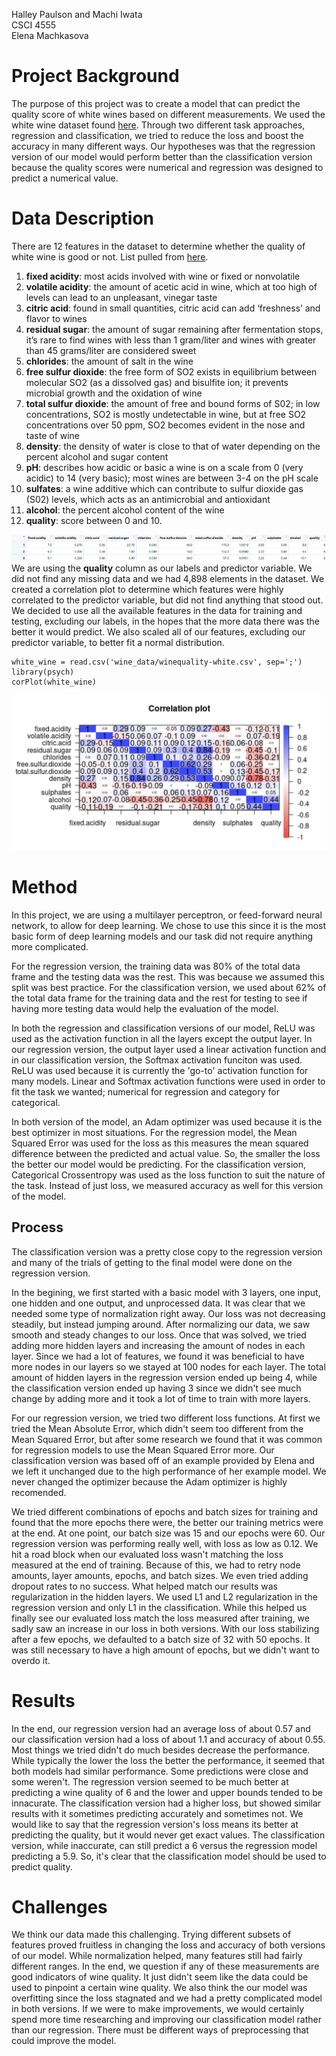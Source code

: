 Halley Paulson and Machi Iwata  
CSCI 4555  
Elena Machkasova


# Project Background
The purpose of this project was to create a model that can predict the quality score of white wines based on different measurements. We used the white wine dataset found [here](https://archive.ics.uci.edu/ml/datasets/wine+quality). Through two different task approaches, regression and classification, we tried to reduce the loss and boost the accuracy in many different ways. Our hypotheses was that the regression version of our model would perform better than the classification version because the quality scores were numerical and regression was designed to predict a numerical value.


# Data Description

There are 12 features in the dataset to determine whether the quality of white wine is good or not. List pulled from [here](https://archive.ics.uci.edu/ml/machine-learning-databases/wine-quality/).

1. **fixed acidity**: most acids involved with wine or fixed or nonvolatile
2. **volatile acidity**: the amount of acetic acid in wine, which at too high of levels can lead to an unpleasant, vinegar taste
3. **citric acid**: found in small quantities, citric acid can add ‘freshness’ and flavor to wines
4. **residual sugar**: the amount of sugar remaining after fermentation stops, it’s rare to find wines with less than 1 gram/liter and wines with greater than 45 grams/liter are considered sweet
5. **chlorides**: the amount of salt in the wine
6. **free sulfur dioxide**: the free form of SO2 exists in equilibrium between molecular SO2 (as a dissolved gas) and bisulfite ion; it prevents microbial growth and the oxidation of wine
7. **total sulfur dioxide**: the amount of free and bound forms of S02; in low concentrations, SO2 is mostly undetectable in wine, but at free SO2 concentrations over 50 ppm, SO2 becomes evident in the nose and taste of wine
8. **density**: the density of water is close to that of water depending on the percent alcohol and sugar content
9. **pH**: describes how acidic or basic a wine is on a scale from 0 (very acidic) to 14 (very basic); most wines are between 3-4 on the pH scale
10. **sulfates**: a wine additive which can contribute to sulfur dioxide gas (S02) levels, which acts as an antimicrobial and antioxidant
11. **alcohol**: the percent alcohol content of the wine
12. **quality**: score between 0 and 10.

![image2](https://github.com/halleypaulson/CSCI-4555-Final-Project/blob/main/design_matrix_sample.png)
We are using the **quality** column as our labels and predictor variable. We did not find any missing data and we had 4,898 elements in the dataset. We created a correlation plot to determine which features were highly correlated to the predictor variable, but did not find anything that stood out. We decided to use all the available features in the data for training and testing, excluding our labels, in the hopes that the more data there was the better it would predict. We also scaled all of our features, excluding our predictor variable, to better fit a normal distribution.

```{r}
white_wine = read.csv('wine_data/winequality-white.csv', sep=';')
library(psych)
corPlot(white_wine)
```
![image1](https://github.com/halleypaulson/CSCI-4555-Final-Project/blob/main/correlation.png)

# Method
In this project, we are using a multilayer perceptron, or feed-forward neural network, to allow for deep learning. We chose to use this since it is the most basic form of deep learning models and our task did not require anything more complicated. 

For the regression version, the training data was 80% of the total data frame and the testing data was the rest. This was because we assumed this split was best practice. For the classification version, we used about 62% of the total data frame for the training data and the rest for testing to see if having more testing data would help the evaluation of the model.

In both the regression and classification versions of our model, ReLU was used as the activation function in all the layers except the output layer. In our regression version, the output layer used a linear activation function and in our classification version, the Softmax activation funciton was used. ReLU was used because it is currently the 'go-to' activation function for many models. Linear and Softmax activation functions were used in order to fit the task we wanted; numerical for regression and category for categorical.

In both version of the model, an Adam optimizer was used because it is the best optimizer in most situations. For the regression model, the Mean Squared Error was used for the loss as this measures the mean squared difference between the predicted and actual value. So, the smaller the loss the better our model would be predicting. For the classification version, Categorical Crossentropy was used as the loss function to suit the nature of the task. Instead of just loss, we measured accuracy as well for this version of the model.  

## Process
The classification version was a pretty close copy to the regression version and many of the trials of getting to the final model were done on the regression version.

In the begining, we first started with a basic model with 3 layers, one input, one hidden and one output, and unprocessed data. It was clear that we needed some type of normalization right away. Our loss was not decreasing steadily, but instead jumping around. After normalizing our data, we saw smooth and steady changes to our loss. Once that was solved, we tried adding more hidden layers and increasing the amount of nodes in each layer. Since we had a lot of features, we found it was beneficial to have more nodes in our layers so we stayed at 100 nodes for each layer. The total amount of hidden layers in the regression version ended up being 4, while the classification version ended up having 3 since we didn't see much change by adding more and it took a lot of time to train with more layers.

For our regression version, we tried two different loss functions. At first we tried the Mean Absolute Error, which didn't seem too different from the Mean Squared Error, but after some research we found that it was common for regression models to use the Mean Squared Error more. Our classification version was based off of an example provided by Elena and we left it unchanged due to the high performance of her example model. We never changed the optimizer because the Adam optimizer is highly recomended.

We tried different combinations of epochs and batch sizes for training and found that the more epochs there were, the better our training metrics were at the end. At one point, our batch size was 15 and our epochs were 60. Our regression version was performing really well, with loss as low as 0.12. We hit a road block when our evaluated loss wasn't matching the loss measured at the end of training. Because of this, we had to retry node amounts, layer amounts, epochs, and batch sizes. We even tried adding dropout rates to no success. What helped match our results was regularization in the hidden layers. We used L1 and L2 regularization in the regression version and only L1 in the classification. While this helped us finally see our evaluated loss match the loss measured after training, we sadly saw an increase in our loss in both versions. With our loss stabilizing after a few epochs, we defaulted to a batch size of 32 with 50 epochs. It was still necessary to have a high amount of epochs, but we didn't want to overdo it.

# Results
In the end, our regression version had an average loss of about 0.57 and our classification version had a loss of about 1.1 and accuracy of about 0.55. Most things we tried didn't do much besides decrease the performance. While typically the lower the loss the better the performance, it seemed that both models had similar performance. Some predictions were close and some weren't. The regression version seemed to be much better at predicting a wine quality of 6 and the lower and upper bounds tended to be innacurate. The classification version had a higher loss, but showed similar results with it sometimes predicting accurately and sometimes not. We would like to say that the regression version's loss means its better at predicting the quality, but it would never get exact values. The classification version, while inaccurate, can still predict a 6 versus the regression model predicting a 5.9. So, it's clear that the classification model should be used to predict quality.

# Challenges
We think our data made this challenging. Trying different subsets of features proved fruitless in changing the loss and accuracy of both versions of our model. While normalization helped, many features still had fairly different ranges. In the end, we question if any of these measurements are good indicators of wine quality. It just didn't seem like the data could be used to pinpoint a certain wine quality. We also think the our model was overfitting since the loss stagnated and we had a pretty complicated model in both versions. If we were to make improvements, we would certainly spend more time researching and improving our classification model rather than our regression. There must be different ways of preprocessing that could improve the model.


